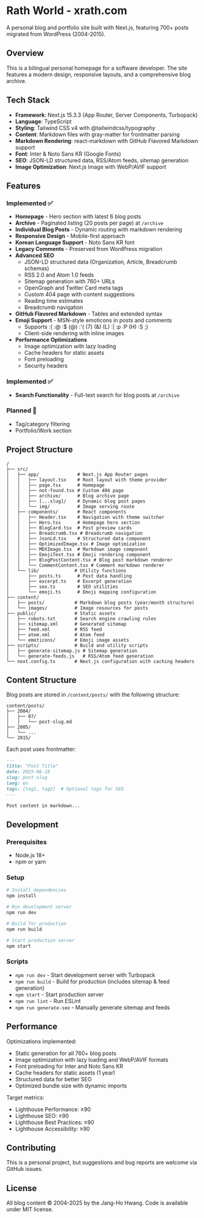 # Rath World - xrath.com

A personal blog and portfolio site built with Next.js, featuring 700+ posts migrated from WordPress (2004-2015).

## Overview

This is a bilingual personal homepage for a software developer. The site features a modern design, responsive layouts, and a comprehensive blog archive.

## Tech Stack

- **Framework**: Next.js 15.3.3 (App Router, Server Components, Turbopack)
- **Language**: TypeScript
- **Styling**: Tailwind CSS v4 with @tailwindcss/typography
- **Content**: Markdown files with gray-matter for frontmatter parsing
- **Markdown Rendering**: react-markdown with GitHub Flavored Markdown support
- **Font**: Inter & Noto Sans KR (Google Fonts)
- **SEO**: JSON-LD structured data, RSS/Atom feeds, sitemap generation
- **Image Optimization**: Next.js Image with WebP/AVIF support

## Features

### Implemented ✅

- **Homepage** - Hero section with latest 6 blog posts
- **Archive** - Paginated listing (20 posts per page) at `/archive`
- **Individual Blog Posts** - Dynamic routing with markdown rendering
- **Responsive Design** - Mobile-first approach
- **Korean Language Support** - Noto Sans KR font
- **Legacy Comments** - Preserved from WordPress migration
- **Advanced SEO**
  - JSON-LD structured data (Organization, Article, Breadcrumb schemas)
  - RSS 2.0 and Atom 1.0 feeds
  - Sitemap generation with 760+ URLs
  - OpenGraph and Twitter Card meta tags
  - Custom 404 page with content suggestions
  - Reading time estimates
  - Breadcrumb navigation
- **GitHub Flavored Markdown** - Tables and extended syntax
- **Emoji Support** - MSN-style emoticons in posts and comments
  - Supports :( :@ :$ (@) :'( (7) (&) (L) :| :p :P (H) :S ;)
  - Client-side rendering with inline images
- **Performance Optimizations**
  - Image optimization with lazy loading
  - Cache headers for static assets
  - Font preloading
  - Security headers

### Implemented ✅

- **Search Functionality** - Full-text search for blog posts at `/archive`

### Planned 🚧

- Tag/category filtering
- Portfolio/Work section

## Project Structure

```
/
├── src/
│   ├── app/              # Next.js App Router pages
│   │   ├── layout.tsx    # Root layout with theme provider
│   │   ├── page.tsx      # Homepage
│   │   ├── not-found.tsx # Custom 404 page
│   │   ├── archive/      # Blog archive page
│   │   ├── [...slug]/    # Dynamic blog post pages
│   │   └── img/          # Image serving route
│   ├── components/       # React components
│   │   ├── Header.tsx    # Navigation with theme switcher
│   │   ├── Hero.tsx      # Homepage hero section
│   │   ├── BlogCard.tsx  # Post preview cards
│   │   ├── Breadcrumb.tsx # Breadcrumb navigation
│   │   ├── JsonLd.tsx    # Structured data component
│   │   ├── OptimizedImage.tsx # Image optimization
│   │   ├── MDXImage.tsx  # Markdown image component
│   │   ├── EmojiText.tsx # Emoji rendering component
│   │   ├── BlogPostContent.tsx # Blog post markdown renderer
│   │   └── CommentContent.tsx # Comment markdown renderer
│   └── lib/             # Utility functions
│       ├── posts.ts      # Post data handling
│       ├── excerpt.ts    # Excerpt generation
│       ├── seo.ts        # SEO utilities
│       └── emoji.ts      # Emoji mapping configuration
├── content/
│   ├── posts/           # Markdown blog posts (year/month structure)
│   └── images/          # Image resources for posts
├── public/              # Static assets
│   ├── robots.txt       # Search engine crawling rules
│   ├── sitemap.xml      # Generated sitemap
│   ├── feed.xml         # RSS feed
│   ├── atom.xml         # Atom feed
│   └── emoticons/       # Emoji image assets
├── scripts/             # Build and utility scripts
│   ├── generate-sitemap.js # Sitemap generation
│   └── generate-feeds.js   # RSS/Atom feed generation
└── next.config.ts       # Next.js configuration with caching headers
```

## Content Structure

Blog posts are stored in `/content/posts/` with the following structure:

```
content/posts/
├── 2004/
│   ├── 07/
│   │   └── post-slug.md
├── 2005/
│   └── ...
└── 2015/
```

Each post uses frontmatter:

```markdown
---
title: "Post Title"
date: 2025-06-18
slug: post-slug
lang: en
tags: [tag1, tag2]  # Optional tags for SEO
---

Post content in markdown...
```

## Development

### Prerequisites

- Node.js 18+
- npm or yarn

### Setup

```bash
# Install dependencies
npm install

# Run development server
npm run dev

# Build for production
npm run build

# Start production server
npm start
```

### Scripts

- `npm run dev` - Start development server with Turbopack
- `npm run build` - Build for production (includes sitemap & feed generation)
- `npm start` - Start production server
- `npm run lint` - Run ESLint
- `npm run generate-seo` - Manually generate sitemap and feeds

## Performance

Optimizations implemented:
- Static generation for all 760+ blog posts
- Image optimization with lazy loading and WebP/AVIF formats
- Font preloading for Inter and Noto Sans KR
- Cache headers for static assets (1 year)
- Structured data for better SEO
- Optimized bundle size with dynamic imports

Target metrics:
- Lighthouse Performance: ≥90
- Lighthouse SEO: ≥90
- Lighthouse Best Practices: ≥90
- Lighthouse Accessibility: ≥90

## Contributing

This is a personal project, but suggestions and bug reports are welcome via GitHub issues.

## License

All blog content © 2004-2025 by the Jang-Ho Hwang. Code is available under MIT license.
